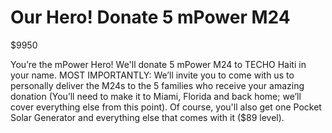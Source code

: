 # Our Hero! Donate 5 mPower M24

$9950

You’re the mPower Hero! We'll donate 5 mPower M24 to TECHO Haiti in your name. MOST IMPORTANTLY: We’ll invite you to come with us to personally deliver the M24s to the 5 families who receive your amazing donation (You’ll need to make it to Miami, Florida and back home; we’ll cover everything else from this point). Of course, you'll also get one Pocket Solar Generator and everything else that comes with it ($89 level).
